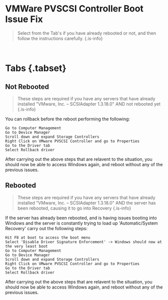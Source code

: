 # VMWare PVSCSI Controller Boot Issue Fix


> Select from the Tab's if you have already rebooted or not, and then follow the instructions carefully.
{.is-info}

<br>

# Tabs {.tabset}
## Not Rebooted

> These steps are required if you have any servers that have already installed "VMware, Inc. – SCSIAdapter 1.3.18.0" AND not rebooted yet
{.is-info}

You can rollback before the reboot performing the following:
```Windows Explorer
Go to Computer Management
Go to Device Manager
Scroll down and expand Storage Controllers
Right Click on VMware PVSCSI Controller and go to Properties
Go to the Driver tab
Select Rollback driver
```
After carrying out the above steps that are relavent to the situation, you should now be able to access Windows again, and reboot without any of the previous issues. 

## Rebooted

> These steps are required if you have any servers that have already installed "VMware, Inc. – SCSIAdapter 1.3.18.0" AND the server has been rebooted, causing it to go into Recovery
{.is-info}

If the server has already been rebooted, and is having issues booting into Windows and the server is constantly trying to load up 'Automatic/System Recovery' carry out the following steps:
```WinPE
Hit F8 at boot to access the boot menu
Select 'Disable Driver Signature Enforcement' -> Windows should now at the very least boot
Go to Computer Management
Go to Device Manager
Scroll down and expand Storage Controllers
Right Click on VMware PVSCSI Controller and go to Properties
Go to the Driver tab
Select Rollback driver
```
After carrying out the above steps that are relavent to the situation, you should now be able to access Windows again, and reboot without any of the previous issues. 



